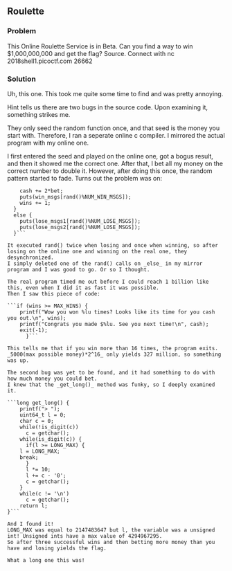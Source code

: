 ## Roulette

### Problem
This Online Roulette Service is in Beta. Can you find a way to win $1,000,000,000 and get the flag? Source. Connect with nc 2018shell1.picoctf.com 26662

### Solution
Uh, this one. This took me quite some time to find and was pretty annoying.

Hint tells us there are two bugs in the source code. Upon examining it, something strikes me.

They only seed the random function once, and that seed is the money you start with.
Therefore, I ran a seperate online c compiler. I mirrored the actual program with my online one.

I first entered the seed and played on the online one, got a bogus result, and then it showed me the correct one. 
After that, I bet all my money on the correct number to double it. However, after doing this once, the random pattern
started to fade. Turns out the problem was on:


```if (spin == choice) {
    cash += 2*bet;
    puts(win_msgs[rand()%NUM_WIN_MSGS]);
    wins += 1;
  }
  else {
    puts(lose_msgs1[rand()%NUM_LOSE_MSGS]);
    puts(lose_msgs2[rand()%NUM_LOSE_MSGS]);
  }```
  
It executed rand() twice when losing and once when winning, so after losing on the online one and winning on the real one, they desynchronized.
I simply deleted one of the rand() calls on _else_ in my mirror program and I was good to go. Or so I thought.

The real program timed me out before I could reach 1 billion like this, even when I did it as fast it was possible.
Then I saw this piece of code:

```if (wins >= MAX_WINS) {
	printf("Wow you won %lu times? Looks like its time for you cash you out.\n", wins);
	printf("Congrats you made $%lu. See you next time!\n", cash);
	exit(-1);
      }```
      
This tells me that if you win more than 16 times, the program exits.
_5000(max possible money)*2^16_ only yields 327 million, so something was up.

The second bug was yet to be found, and it had something to do with how much money you could bet.
I knew that the _get_long()_ method was funky, so I deeply examined it.

```long get_long() {
    printf("> ");
    uint64_t l = 0;
    char c = 0;
    while(!is_digit(c))
      c = getchar();
    while(is_digit(c)) {
      if(l >= LONG_MAX) {
	l = LONG_MAX;
	break;
      }
      l *= 10;
      l += c - '0';
      c = getchar();
    }
    while(c != '\n')
      c = getchar();
    return l;
}```

And I found it!
LONG_MAX was equal to 2147483647 but l, the variable was a unsigned int! Unsigned ints have a max value of 4294967295.
So after three successful wins and then betting more money than you have and losing yields the flag.

What a long one this was!
